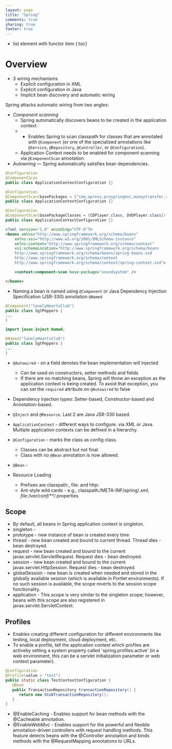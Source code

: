 ```yaml
---
layout: page
title: "Spring"
comments: true
sharing: true
footer: true
---
```


* list element with functor item
{:toc}

# Overview

* 3 wiring mechanisms
	* Explicit configuration in XML
	* Explicit configuration in Java
	* Implicit bean discovery and automatic wiring

Spring attacks automatic wiring from two angles:

* *Component scanning*
	* Spring automatically discovers beans to be created in the application context.
	* * Enables Spring to scan classpath for classes that are annotated with `@Component` (or one of the specialized annotations like `@Service`, `@Repository`, `@Controller`, or `@Configuration`). 
	* Application Context needs to be enabled for component scanning via `@ComponentScan` annotation.
* *Autowiring* — Spring automatically satisfies bean dependencies.

```java Enabling Component Scanning via Java
@Configuration
@ComponentScan
public class ApplicationContextConfiguration {}
```

```java Enabling scanning on multiple base packages (Not type safe)
@Configuration
@ComponentScan(basePackages = {"com.apress.prospringmvc.moneytransfer.scanning","com.apress.prospringmvc.moneytransfer.repository" })
public class ApplicationContextConfiguration {}
```

```java Enabling scanning based on class names (type safe)
@Configuration
@ComponentScan(basePackageClasses = {CDPlayer.class, DVDPlayer.class})
public class ApplicationContextConfiguration {}
```

```xml Enabling Component Scanning via XML
<?xml version="1.0" encoding="UTF-8"?>
<beans xmlns="http://www.springframework.org/schema/beans"
	xmlns:xsi="http://www.w3.org/2001/XMLSchema-instance"
	xmlns:context="http://www.springframework.org/schema/context"
	xsi:schemaLocation="http://www.springframework.org/schema/beans
	http://www.springframework.org/schema/beans/spring-beans.xsd
	http://www.springframework.org/schema/context
	http://www.springframework.org/schema/context/spring-context.xsd">

	<context:component-scan base-package="soundsystem" />

</beans>
```

* Naming a bean is named using `@Component` or Java Dependency Injection Specification (JSR-330) annotation `@Named`

```java
@Component("lonelyHeartsClub")
public class SgtPeppers {
...
}

import javax.inject.Named;

@Named("lonelyHeartsClub")
public class SgtPeppers {
...
}
```

* `@Autowired` - on a field denotes the bean implementation will injected
	* Can be used on constructors, setter methods and fields
	* If there are no matching beans, Spring will throw an exception as the application context is being created. To avoid that exception, you can set the `required` attribute on `@Autowired` to false

* Dependency injection types: Setter-based, Constructor-based and Annotation-based. 
* `@Inject` and `@Resource`. Last 2 are Java JSR-330 based.
* `ApplicationContext` - different ways to configure. via XML or Java. Multiple application contexts can be defined in a hierarchy.
* `@Configuration` - marks the class as config class. 
  * Classes can be abstract but not final. 
  * Class with no `@Bean` annotation is now allowed.
* `@Bean` - 
* Resource Loading
  * Prefixes are classpath:, file: and http:
  * Ant-style wild cards - e.g., classpath:/META-INF/spring/*.xml, file:/var/conf/**/*.properties

## Scope
* By default, all beans in Spring application context is singleton.
* singleton - 
* prototype - new instance of bean is created every time
* thread - new bean created and bound to current thread. Thread dies - bean destroyed.
* request - new bean created and bound to the current javax.servlet.ServletRequest. Request dies - bean destroyed.
* session - new bean created and bound to the current javax.servlet.HttpSession. Request dies - bean destroyed.
* globalSession - new bean is created when needed and stored in the globally available session (which is available in Portlet environments). If no such session is available, the scope reverts to the session scope functionality.
* application - This scope is very similar to the singleton scope; however, beans with this scope are also registered in javax.servlet.ServletContext.

## Profiles
* Enables creating different configuration for different environments like testing, local deployment, cloud deployment, etc.
* To enable a profile, tell the application context which profiles are activeby setting a system property called 'spring.profiles.active' (in a web environment, this can be a servlet initialization parameter or web context parameter).

```java
@Configuration
@Profile(value = "test")
public static class TestContextConfiguration {
   @Bean
   public TransactionRepository transactionRepository() {
      return new StubTransactionRepository();
   }
}
```

* @EnableCaching - Enables support for bean methods with the @Cacheable annotation.
* @EnableWebMvc - Enables support for the powerful and flexible annotation-driven controllers with request handling methods. This feature detects beans with the @Controller annotation and binds methods with the @RequestMapping annotations to URLs.